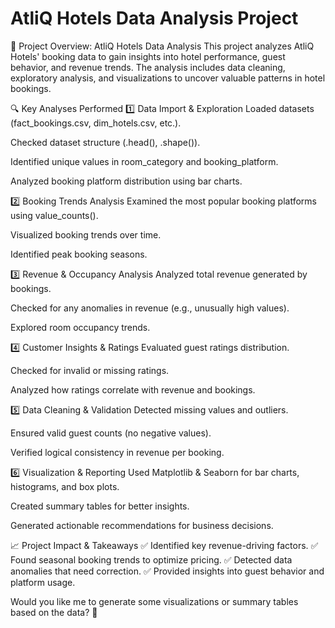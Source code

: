 # AtliQ Hotels Data Analysis Project
📌 Project Overview: AtliQ Hotels Data Analysis
This project analyzes AtliQ Hotels' booking data to gain insights into hotel performance, guest behavior, and revenue trends. The analysis includes data cleaning, exploratory analysis, and visualizations to uncover valuable patterns in hotel bookings.

🔍 Key Analyses Performed
1️⃣ Data Import & Exploration
Loaded datasets (fact_bookings.csv, dim_hotels.csv, etc.).

Checked dataset structure (.head(), .shape()).

Identified unique values in room_category and booking_platform.

Analyzed booking platform distribution using bar charts.

2️⃣ Booking Trends Analysis
Examined the most popular booking platforms using value_counts().

Visualized booking trends over time.

Identified peak booking seasons.

3️⃣ Revenue & Occupancy Analysis
Analyzed total revenue generated by bookings.

Checked for any anomalies in revenue (e.g., unusually high values).

Explored room occupancy trends.

4️⃣ Customer Insights & Ratings
Evaluated guest ratings distribution.

Checked for invalid or missing ratings.

Analyzed how ratings correlate with revenue and bookings.

5️⃣ Data Cleaning & Validation
Detected missing values and outliers.

Ensured valid guest counts (no negative values).

Verified logical consistency in revenue per booking.

6️⃣ Visualization & Reporting
Used Matplotlib & Seaborn for bar charts, histograms, and box plots.

Created summary tables for better insights.

Generated actionable recommendations for business decisions.

📈 Project Impact & Takeaways
✅ Identified key revenue-driving factors.
✅ Found seasonal booking trends to optimize pricing.
✅ Detected data anomalies that need correction.
✅ Provided insights into guest behavior and platform usage.

Would you like me to generate some visualizations or summary tables based on the data? 🚀

